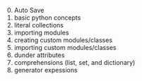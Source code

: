 0. Auto Save
1. basic python concepts
2. literal collections
3. importing modules
4. creating custom modules/classes
5. importing custom modules/classes
6. dunder attributes
7. comprehensions (list, set, and dictionary)
8. generator expessions